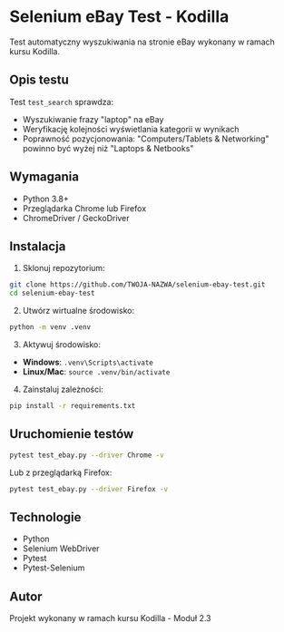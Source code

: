 # Selenium eBay Test - Kodilla

Test automatyczny wyszukiwania na stronie eBay wykonany w ramach kursu Kodilla.

## Opis testu

Test `test_search` sprawdza:

- Wyszukiwanie frazy "laptop" na eBay
- Weryfikację kolejności wyświetlania kategorii w wynikach
- Poprawność pozycjonowania: "Computers/Tablets & Networking" powinno być wyżej niż "Laptops & Netbooks"

## Wymagania

- Python 3.8+
- Przeglądarka Chrome lub Firefox
- ChromeDriver / GeckoDriver

## Instalacja

1. Sklonuj repozytorium:

```bash
git clone https://github.com/TWOJA-NAZWA/selenium-ebay-test.git
cd selenium-ebay-test
```

2. Utwórz wirtualne środowisko:

```bash
python -m venv .venv
```

3. Aktywuj środowisko:

- **Windows**: `.venv\Scripts\activate`
- **Linux/Mac**: `source .venv/bin/activate`

4. Zainstaluj zależności:

```bash
pip install -r requirements.txt
```

## Uruchomienie testów

```bash
pytest test_ebay.py --driver Chrome -v
```

Lub z przeglądarką Firefox:

```bash
pytest test_ebay.py --driver Firefox -v
```

## Technologie

- Python
- Selenium WebDriver
- Pytest
- Pytest-Selenium

## Autor

Projekt wykonany w ramach kursu Kodilla - Moduł 2.3
